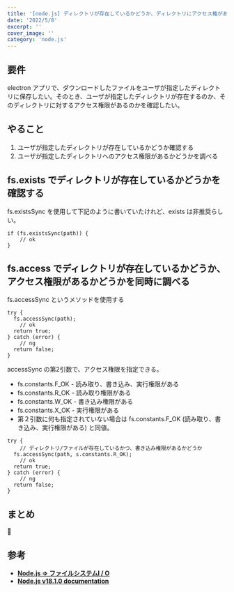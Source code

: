 ```yaml
---
title: '[node.js] ディレクトリが存在しているかどうか、ディレクトリにアクセス権があるかどうかを調べたい'
date: '2022/5/8'
excerpt: ''
cover_image: ''
category: 'node.js'
---
```


## 要件

electron アプリで、ダウンロードしたファイルをユーザが指定したディレクトリに保存したい。そのとき、ユーザが指定したディレクトリが存在するのか、そのディレクトリに対するアクセス権限があるのかを確認したい。

## やること

1. ユーザが指定したディレクトリが存在しているかどうか確認する
2. ユーザが指定したディレクトリへのアクセス権限があるかどうかを調べる

## fs.exists でディレクトリが存在しているかどうかを確認する

fs.existsSync を使用して下記のように書いていたけれど、exists は非推奨らしい。

```tsx
if (fs.existsSync(path)) {
	// ok
}
```

## fs.access でディレクトリが存在しているかどうか、アクセス権限があるかどうかを同時に調べる

fs.accessSync というメソッドを使用する

```tsx
try {
  fs.accessSync(path);
	// ok
  return true;
} catch (error) {
	// ng
  return false;
}
```

accessSync の第2引数で、アクセス権限を指定できる。

- fs.constants.F_OK - 読み取り、書き込み、実行権限がある
- fs.constants.R_OK - 読み取り権限がある
- fs.constants.W_OK - 書き込み権限がある
- fs.constants.X_OK - 実行権限がある
- 第２引数に何も指定されていない場合は fs.constants.F_OK (読み取り、書き込み、実行権限がある) と同値。

```tsx
try {
	// ディレクトリ/ファイルが存在しているかつ、書き込み権限があるかどうか
  fs.accessSync(path, s.constants.R_OK);
	// ok
  return true;
} catch (error) {
	// ng
  return false;
}
```

## まとめ

💪

## 参考

- **[Node.js => ファイルシステムI / O](https://learntutorials.net/ja/node-js/topic/489/%E3%83%95%E3%82%A1%E3%82%A4%E3%83%AB%E3%82%B7%E3%82%B9%E3%83%86%E3%83%A0i---o)**
- **[Node.js v18.1.0 documentation](https://nodejs.org/api/fs.html#fsaccesssyncpath-mode)**